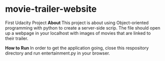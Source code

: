 # movie-trailer-website
First Udacity Project
<b> About </b>
This project is about using Object-oriented programming with python to create a server-side scrip. The file should open up a webpage in your localhost with images of movies that are linked to their trailer. 
  
<b> How to Run </b>
 In order to get the application going, close this respository directory and run entertainment.py in your browser. 
